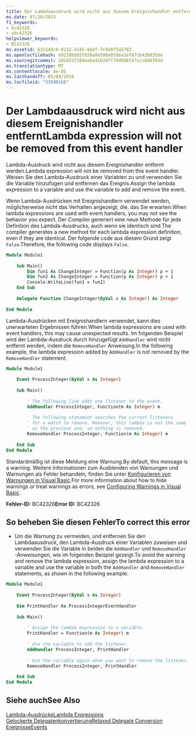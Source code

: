 ```yaml
---
title: Der Lambdaausdruck wird nicht aus diesem Ereignishandler entfernt
ms.date: 07/20/2015
f1_keywords:
- bc42326
- vbc42326
helpviewer_keywords:
- BC42326
ms.assetid: 63214dc6-0112-4245-8ebf-7c9e8f5a5782
ms.openlocfilehash: 69228bbb5f659a8e500e85dea1ef87cb43b0356e
ms.sourcegitcommit: 3d5d33f384eeba41b2dff79d096f47ccc8d8f03d
ms.translationtype: MT
ms.contentlocale: de-DE
ms.lasthandoff: 05/04/2018
ms.locfileid: "33590166"
---
```

# <a name="lambda-expression-will-not-be-removed-from-this-event-handler"></a><span data-ttu-id="c324f-102">Der Lambdaausdruck wird nicht aus diesem Ereignishandler entfernt</span><span class="sxs-lookup"><span data-stu-id="c324f-102">Lambda expression will not be removed from this event handler</span></span>
<span data-ttu-id="c324f-103">Lambda-Ausdruck wird nicht aus diesem Ereignishandler entfernt werden.</span><span class="sxs-lookup"><span data-stu-id="c324f-103">Lambda expression will not be removed from this event handler.</span></span> <span data-ttu-id="c324f-104">Weisen Sie den Lambda-Ausdruck einer Variablen zu und verwenden Sie die Variable hinzufügen und entfernen das Ereignis.</span><span class="sxs-lookup"><span data-stu-id="c324f-104">Assign the lambda expression to a variable and use the variable to add and remove the event.</span></span>  
  
 <span data-ttu-id="c324f-105">Wenn Lambda-Ausdrücken mit Ereignishandlern verwendet werden, möglicherweise nicht das Verhalten angezeigt, die, das Sie erwarten.</span><span class="sxs-lookup"><span data-stu-id="c324f-105">When lambda expressions are used with event handlers, you may not see the behavior you expect.</span></span> <span data-ttu-id="c324f-106">Der Compiler generiert eine neue Methode für jede Definition des Lambda-Ausdrucks, auch wenn sie identisch sind.</span><span class="sxs-lookup"><span data-stu-id="c324f-106">The compiler generates a new method for each lambda expression definition, even if they are identical.</span></span> <span data-ttu-id="c324f-107">Der folgende code aus diesem Grund zeigt `False`.</span><span class="sxs-lookup"><span data-stu-id="c324f-107">Therefore, the following code displays `False`.</span></span>  
  
```vb  
Module Module1  
  
    Sub Main()  
        Dim fun1 As ChangeInteger = Function(p As Integer) p + 1  
        Dim fun2 As ChangeInteger = Function(p As Integer) p + 1  
        Console.WriteLine(fun1 = fun2)  
    End Sub  
  
    Delegate Function ChangeInteger(ByVal x As Integer) As Integer  
  
End Module  
```  
  
 <span data-ttu-id="c324f-108">Lambda-Ausdrücken mit Ereignishandlern verwendet, kann dies unerwarteten Ergebnissen führen.</span><span class="sxs-lookup"><span data-stu-id="c324f-108">When lambda expressions are used with event handlers, this may cause unexpected results.</span></span> <span data-ttu-id="c324f-109">Im folgenden Beispiel wird der Lambda-Ausdruck durch hinzugefügt `AddHandler` wird nicht entfernt werden, indem die `RemoveHandler` Anweisung.</span><span class="sxs-lookup"><span data-stu-id="c324f-109">In the following example, the lambda expression added by `AddHandler` is not removed by the `RemoveHandler` statement.</span></span>  
  
```vb  
Module Module1  
  
    Event ProcessInteger(ByVal x As Integer)  
  
    Sub Main()  
  
        ' The following line adds one listener to the event.  
        AddHandler ProcessInteger, Function(m As Integer) m  
  
        ' The following statement searches the current listeners   
        ' for a match to remove. However, this lambda is not the same  
        ' as the previous one, so nothing is removed.  
        RemoveHandler ProcessInteger, Function(m As Integer) m  
  
    End Sub  
End Module  
```  
  
 <span data-ttu-id="c324f-110">Standardmäßig ist diese Meldung eine Warnung.</span><span class="sxs-lookup"><span data-stu-id="c324f-110">By default, this message is a warning.</span></span> <span data-ttu-id="c324f-111">Weitere Informationen zum Ausblenden von Warnungen und Warnungen als Fehler behandeln, finden Sie unter [Konfigurieren von Warnungen in Visual Basic](/visualstudio/ide/configuring-warnings-in-visual-basic).</span><span class="sxs-lookup"><span data-stu-id="c324f-111">For more information about how to hide warnings or treat warnings as errors, see [Configuring Warnings in Visual Basic](/visualstudio/ide/configuring-warnings-in-visual-basic).</span></span>  
  
 <span data-ttu-id="c324f-112">**Fehler-ID:** BC42326</span><span class="sxs-lookup"><span data-stu-id="c324f-112">**Error ID:** BC42326</span></span>  
  
## <a name="to-correct-this-error"></a><span data-ttu-id="c324f-113">So beheben Sie diesen Fehler</span><span class="sxs-lookup"><span data-stu-id="c324f-113">To correct this error</span></span>  
  
-   <span data-ttu-id="c324f-114">Um die Warnung zu vermeiden, und entfernen Sie den Lambdaausdruck, den Lambda-Ausdruck einer Variablen zuweisen und verwenden Sie die Variable in beiden die `AddHandler` und `RemoveHandler` -Anweisungen, wie im folgenden Beispiel gezeigt.</span><span class="sxs-lookup"><span data-stu-id="c324f-114">To avoid the warning and remove the lambda expression, assign the lambda expression to a variable and use the variable in both the `AddHandler` and `RemoveHandler` statements, as shown in the following example.</span></span>  
  
```vb  
Module Module1  
  
    Event ProcessInteger(ByVal x As Integer)  
  
    Dim PrintHandler As ProcessIntegerEventHandler  
  
    Sub Main()  
  
        ' Assign the lambda expression to a variable.  
        PrintHandler = Function(m As Integer) m  
  
        ' Use the variable to add the listener.  
        AddHandler ProcessInteger, PrintHandler  
  
        ' Use the variable again when you want to remove the listener.  
        RemoveHandler ProcessInteger, PrintHandler  
  
    End Sub  
End Module  
```  
  
## <a name="see-also"></a><span data-ttu-id="c324f-115">Siehe auch</span><span class="sxs-lookup"><span data-stu-id="c324f-115">See Also</span></span>  
 [<span data-ttu-id="c324f-116">Lambda-Ausdrücke</span><span class="sxs-lookup"><span data-stu-id="c324f-116">Lambda Expressions</span></span>](../../../visual-basic/programming-guide/language-features/procedures/lambda-expressions.md)  
 [<span data-ttu-id="c324f-117">Gelockerte Delegatenkonvertierung</span><span class="sxs-lookup"><span data-stu-id="c324f-117">Relaxed Delegate Conversion</span></span>](../../../visual-basic/programming-guide/language-features/delegates/relaxed-delegate-conversion.md)  
 [<span data-ttu-id="c324f-118">Ereignisse</span><span class="sxs-lookup"><span data-stu-id="c324f-118">Events</span></span>](../../../visual-basic/programming-guide/language-features/events/index.md)
